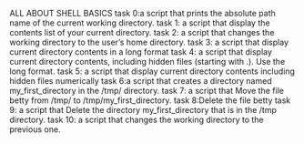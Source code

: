 ALL ABOUT SHELL BASICS
task 0:a script that prints the absolute path name of the current working directory.
task 1: a script that display the contents list of your current directory.
task 2: a script that changes the working directory to the user’s home directory.
task 3: a script that display current directory contents in a long format
task 4: a script that display current directory contents, including hidden files (starting with .). Use the long format.
task 5: a script that display current directory contents including hidden files numerically
task 6:a script that creates a directory named my_first_directory in the /tmp/ directory.
task 7: a script that Move the file betty from /tmp/ to /tmp/my_first_directory.
task 8:Delete the file betty
task 9: a script that Delete the directory my_first_directory that is in the /tmp directory.
task 10: a script that changes the working directory to the previous one.
